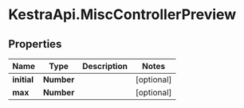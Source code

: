 # KestraApi.MiscControllerPreview

## Properties

Name | Type | Description | Notes
------------ | ------------- | ------------- | -------------
**initial** | **Number** |  | [optional] 
**max** | **Number** |  | [optional] 


